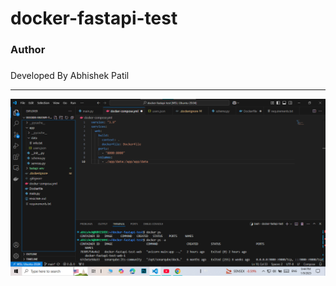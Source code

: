 # docker-fastapi-test
<h3>Author<h3></h3>
Developed By Abhishek Patil
  
<hr>
  
![docker-compose file](Image/docker-compose.png)
